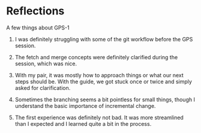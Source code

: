 Reflections
===========

A few things about GPS-1

1. I was definitely struggling with some of the git workflow before the GPS session.

2. The fetch and merge concepts were definitely clarified during the session, which was nice.

3. With my pair, it was mostly how to approach things or what our next steps should be. With the guide, we got stuck once or twice and simply asked for clarification.

4. Sometimes the branching seems a bit pointless for small things, though I understand the basic importance of incremental change.

5. The first experience was definitely not bad. It was more streamlined than I expected and I learned quite a bit in the process.